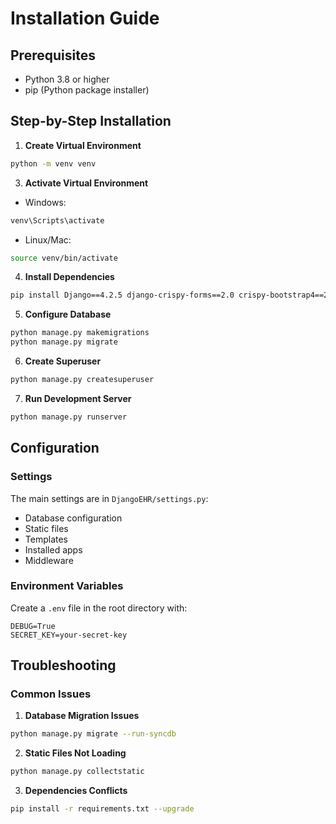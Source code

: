 # Installation Guide

## Prerequisites
- Python 3.8 or higher
- pip (Python package installer)

## Step-by-Step Installation

1. **Create Virtual Environment**
```bash
python -m venv venv
```

3. **Activate Virtual Environment**
- Windows:
```bash
venv\Scripts\activate
```
- Linux/Mac:
```bash
source venv/bin/activate
```

4. **Install Dependencies**
```bash
pip install Django==4.2.5 django-crispy-forms==2.0 crispy-bootstrap4==2022.1 django-jazzmin django-htmx==1.16.0 pytz==2021.3 python-dateutil==2.8.2 autopep8==1.6.0
```

5. **Configure Database**
```bash
python manage.py makemigrations
python manage.py migrate
```

6. **Create Superuser**
```bash
python manage.py createsuperuser
```

7. **Run Development Server**
```bash
python manage.py runserver
```

## Configuration

### Settings
The main settings are in `DjangoEHR/settings.py`:
- Database configuration
- Static files
- Templates
- Installed apps
- Middleware

### Environment Variables
Create a `.env` file in the root directory with:
```
DEBUG=True
SECRET_KEY=your-secret-key
```

## Troubleshooting

### Common Issues

1. **Database Migration Issues**
```bash
python manage.py migrate --run-syncdb
```

2. **Static Files Not Loading**
```bash
python manage.py collectstatic
```

3. **Dependencies Conflicts**
```bash
pip install -r requirements.txt --upgrade
```
